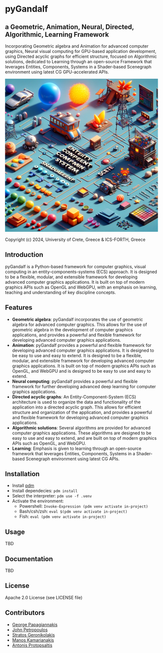 # pyGandalf

## a **G**eometric, **A**nimation, **N**eural, **D**irected, **A**lgorithmic, **L**earning **F**ramework

Incorporating Geometric algebra and Animation for advanced computer graphics, Neural visual computing for GPU-based application development, using Directed acyclic graphs for efficient structure, focused on Algorithmic solutions, dedicated to Learning through an open-source Framework that leverages Entities, Components, Systems in a Shader-based Scenegraph environment using latest CG GPU-accelerated APIs.

![concept of pyGandalf][def]

[def]: ./data/images/pygandalf1.png

Copyright (c) 2024, University of Crete, Greece & ICS-FORTH, Greece

## Introduction

pyGandalf is a Python-based framework for computer graphics, visual computing in an entity-components-systems (ECS) approach. It is designed to be a flexible, modular, and extensible framework for developing advanced computer graphics applications. It is built on top of modern graphics APIs such as OpenGL and WebGPU, with an emphasis on learning, teaching and understanding of key discipline concepts.

## Features

- **Geometric algebra**: pyGandalf incorporates the use of geometric algebra for advanced computer graphics. This allows for the use of geometric algebra in the development of computer graphics applications, and provides a powerful and flexible framework for developing advanced computer graphics applications.
- **Animation**: pyGandalf provides a powerful and flexible framework for developing advanced computer graphics applications. It is designed to be easy to use and easy to extend. It is designed to be a flexible, modular, and extensible framework for developing advanced computer graphics applications. It is built on top of modern graphics APIs such as OpenGL, and WebGPU and is designed to be easy to use and easy to extend.
- **Neural computing**: pyGandalf provides a powerful and flexible framework for further developing advanced deep learning for computer graphics applications.
- **Directed acyclic graphs**:  An Entity-Component-System (ECS) architecture is used to organize the data and functionality of the application into a directed acyclic graph. This allows for efficient structure and organization of the application, and provides a powerful and flexible framework for developing advanced computer graphics applications.
- **Algorithmic solutions**: Several algorithms are provided for advanced computer graphics applications. These algorithms are designed to be easy to use and easy to extend, and are built on top of modern graphics APIs such as OpenGL, and WebGPU.
- **Learning**: Emphasis is given to learning through an open-source framework that leverages Entities, Components, Systems in a Shader-based Scenegraph environment using latest CG APIs.

## Installation

- Install [pdm](https://pdm-project.org/latest/)
- Install dependecies: ```pdm install```
- Select the interpreter: ```pdm use -f .venv```
- Activate the environment:
    - Powershell: ```Invoke-Expression (pdm venv activate in-project)```
    - Bash/csh/zsh: ```eval $(pdm venv activate in-project)```
    - Fish: ```eval (pdm venv activate in-project)```

## Usage

TBD

## Documentation

TBD

## License

Apache 2.0 License (see LICENSE file)

## Contributors

- [George Papagiannakis](https://george.papagiannakis.org)
- [John Petropoulos](TBD)
- [Stratos Geronikolakis](TBD)
- [Manos Kamarianakis](TBD)
- [Antonis Protopsaltis](TBD)
